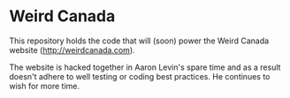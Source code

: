 Weird Canada 
============

This repository holds the code that will (soon) power the Weird Canada website (http://weirdcanada.com).

The website is hacked together in Aaron Levin's spare time and as a result doesn't adhere to well testing or coding best practices. He continues to wish for more time. 
